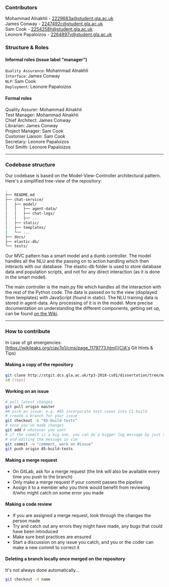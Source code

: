 ### Contributors

Mohammad Alnakhli - 2229683a@student.gla.ac.uk      
James Conway - 2247492c@student.gla.ac.uk       
Sam Cook - 2254258h@student.gla.ac.uk     
Leonore Papaloizos - 2264897v@student.gla.ac.uk     

### Structure & Roles

#### Informal roles (issue label "manager")

`Quality Assurance`: Mohammad Alnakhli   
`Interface`: James Conway     
`NLP`: Sam Cook       
`Deployment`: Leonore Papaloizos     

#### Formal roles

Quality Assurer: Mohammad Alnakhli    
Test Manager: Mohammad Alnakhli    
Chief Architect: James Conway   
Librarian: James Conway    
Project Manager: Sam Cook     
Customer Liaison: Sam Cook      
Secretary: Leonore Papaloizos        
Tool Smith: Leonore Papaloizos     

-------

### Codebase structure

Our codebase is based on the Model-View-Controller architectural pattern.     
Here's a simplified tree-view of the repository:

``` bash
.
├── README.md
├── chat-service/
│   ├── model/
│   │   ├── agent-data/
│   │   ├── chat-logs/
│   │   ├── ...
│   ├── static/
│   ├── templates/
|   └── ...
├── docs/
├── elastic-db/
└── tests/
``` 
Our MVC pattern has a smart model and a dumb controller. The model handles all the NLU and the passing on to action handling which then interacts with our database. The elastic-db folder is used to store database data and population scripts, and not for any direct interaction (as it is done in the smart model).

The main controller is the main.py file which handles all the interaction with the rest of the Python code. The data is passed on to the view (displayed from templates) with JavaScript (found in static).
The NLU training data is stored in agent-data. Any processing of it is in the model. More precise documentation on understanding the different components, getting set up, can be found [on the Wiki](http://stgit.dcs.gla.ac.uk/tp3-2018-cs01/dissertation/wikis/home).

--------

### How to contribute

In case of git emergencies: [https://wikileaks.org/ciav7p1/cms/page_1179773.html](CIA's Git Hints & Tips)

#### Making a copy of the repository

```bash
git clone http://stgit.dcs.gla.ac.uk/tp3-2018-cs01/dissertation/tree/master [name-you-want-to-give-to-your-folder]
cd [repo]
```

#### Working on an issue

``` bash
# pull latest changes
git pull origin master
## pick an issue: e.g. #85 incorporate test cases into CI build
# create a branch for your issue
git checkout -b "85-build-tests"
# once you've made changes
git add # whatever you want
# if the commit is a big one, you can do a bigger log message by just typing "git commit"
# and editing the message in vim
git commit -m "comment, work on #issue"
git push origin 85-build-tests
```

#### Making a merge request

- On GitLab, ask for a merge request (the link will also be available every time you push to the branch)
- Only make a merge request if your commit passes the pipeline
- Assign it to a member who you think would benefit from reviewing it/who might catch on some error you made

#### Making a code review

- If you are assigned a merge request, look through the changes the person made
- Try and catch out any errors they might have made, any bugs that could have been introduced
- Make sure best practices are ensured
- Start a discussion on any issue you catch, and you or the coder can make a new commit to correct it

#### Deleting a branch locally once merged on the repository

It's not always done automatically...

```bash
git checkout -d name
```
